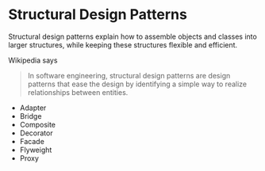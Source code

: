 # Structural Design Patterns

Structural design patterns explain how to assemble objects and classes into larger structures, while keeping these structures flexible and efficient.

Wikipedia says

> In software engineering, structural design patterns are design patterns that ease the design by identifying a simple way to realize relationships between entities.

 * Adapter
 * Bridge
 * Composite
 * Decorator
 * Facade
 * Flyweight
 * Proxy